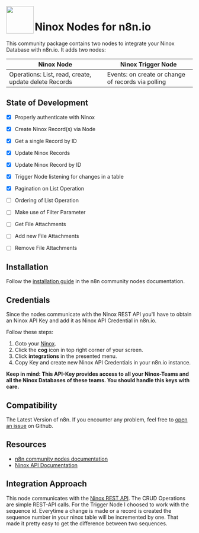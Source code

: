 <img src="https://raw.githubusercontent.com/geckse/n8n-nodes-ninox/master/nodes/Ninox/ninox.svg" align="left" height="74" width="74"> 

# Ninox Nodes for n8n.io

This community package contains two nodes to integrate your Ninox Database with n8n.io.
It adds two nodes:

| Ninox Node  | Ninox Trigger Node |
| ------------- | ------------- |
| Operations: List, read, create, update delete Records  | Events: on create or change of records via polling |

## State of Development

- [x] Properly authenticate with Ninox
- [x] Create Ninox Record(s) via Node
- [x] Get a single Record by ID
- [x] Update Ninox Records
- [x] Update Ninox Record by ID
- [x] Trigger Node listening for changes in a table
- [x] Pagination on List Operation
- [ ] Ordering of List Operation
- [ ] Make use of Filter Parameter
- [ ] Get File Attachments
- [ ] Add new File Attachments
- [ ] Remove File Attachments


## Installation
Follow the [installation guide](https://docs.n8n.io/integrations/community-nodes/installation/) in the n8n community nodes documentation.

## Credentials

Since the nodes communicate with the Ninox REST API you'll have to obtain an Ninox API Key and add it as Ninox API Credential in n8n.io.

Follow these steps:
1. Goto your [Ninox](https://app.ninox.com/).
2. Click the __cog__ icon in top right corner of your screen.
3. Click __integrations__ in the presented menu.
4. Copy Key and create new Ninox API Credentials in your n8n.io instance.

**Keep in mind: This API-Key provides access to all your Ninox-Teams and all the Ninox Databases of these teams. You should handle this keys with care.**

## Compatibility

The Latest Version of n8n. If you encounter any problem, feel free to [open an issue](https://github.com/geckse/n8n-nodes-ninox) on Github. 

## Resources

* [n8n community nodes documentation](https://docs.n8n.io/integrations/community-nodes/)
* [Ninox API Documentation]([https://finnhub.io/docs/api](https://docs.ninox.com/de/altes-handbuch/ninox-api/ninox-rest-api))

## Integration Approach

This node communicates with the [Ninox REST API](https://docs.ninox.com/de/altes-handbuch/ninox-api/ninox-rest-api). The CRUD Operations are simple REST-API calls. For the Trigger Node I choosed to work with the sequence id. Everytime a change is made or a record is created the sequence number in your ninox table will be incremented by one. That made it pretty easy to get the difference between two sequences. 
